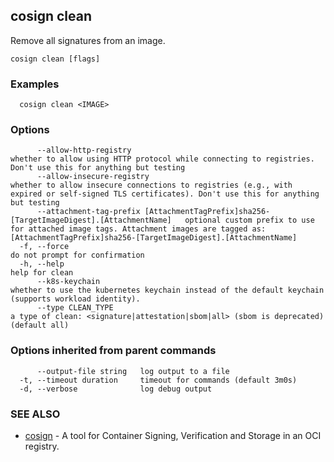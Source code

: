 ## cosign clean

Remove all signatures from an image.

```
cosign clean [flags]
```

### Examples

```
  cosign clean <IMAGE>
```

### Options

```
      --allow-http-registry                                                                      whether to allow using HTTP protocol while connecting to registries. Don't use this for anything but testing
      --allow-insecure-registry                                                                  whether to allow insecure connections to registries (e.g., with expired or self-signed TLS certificates). Don't use this for anything but testing
      --attachment-tag-prefix [AttachmentTagPrefix]sha256-[TargetImageDigest].[AttachmentName]   optional custom prefix to use for attached image tags. Attachment images are tagged as: [AttachmentTagPrefix]sha256-[TargetImageDigest].[AttachmentName]
  -f, --force                                                                                    do not prompt for confirmation
  -h, --help                                                                                     help for clean
      --k8s-keychain                                                                             whether to use the kubernetes keychain instead of the default keychain (supports workload identity).
      --type CLEAN_TYPE                                                                          a type of clean: <signature|attestation|sbom|all> (sbom is deprecated) (default all)
```

### Options inherited from parent commands

```
      --output-file string   log output to a file
  -t, --timeout duration     timeout for commands (default 3m0s)
  -d, --verbose              log debug output
```

### SEE ALSO

* [cosign](cosign.md)	 - A tool for Container Signing, Verification and Storage in an OCI registry.

